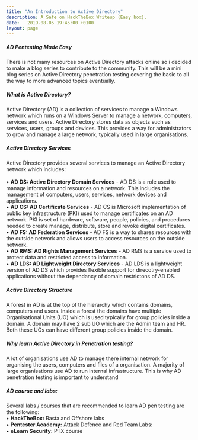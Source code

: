 ```yaml
---
title: "An Introduction to Active Directory"
description: A Safe on HackTheBox Writeup (Easy box).
date:   2019-08-05 19:45:00 +0100
layout: page
---
```

<h5>AD Pentesting Made Easy</h5>
There is not many resources on Active Directory attacks online so i decided to make a blog series to contribute to the community. This will be a mini blog series on Active Directory penetration testing covering the basic to all the way to more advanced topics eventually.

<h5>What is Active Directory?</h5>

Active Directory (AD) is a collection of services to manage a Windows network which runs on a Windows Server to manage a network, computers, services
and users. Active Directory stores data as objects such as services, users, groups and devices. This provides a way for administrators to grow and manage a large
network, typically used in large organisations.
<br>
<h5>Active Directory Services</h5>
Active Directory provides several services to manage an Active Directory network which includes:
<br><br>
• <b>AD DS: Active Directory Domain Services</b> - AD DS is a role used to manage information and resources on a network. This
includes the management of computers, users, services, network devices and applications.
<br>
• <b>AD CS: AD Certificate Services</b> - AD CS is Microsoft implementation of public key infrastructure (PKI) used to manage certificates
on an AD network. PKI is set of hardware, software, people, policies, and procedures needed to create manage, distribute, store and
revoke digital certificates.
<br>
• <b>AD FS: AD Federation Services</b> - AD FS is a way to shares resources with the outside network and allows users to
access resources on the outside network.
<br>
• <b>AD RMS: AD Rights Management Services</b> - AD RMS is a service used to protect data and restricted access to information.
<br>
• <b>AD LDS: AD Lightweight Directory Services</b> - AD LDS is a lightweight version of AD DS which provides flexible support for direcotry-enabled applications without the dependancy of domain restrictons of AD DS.
<br>
<h5>Active Directory Structure</H5>
A forest in AD is at the top of the hierarchy which contains domains, computers and users. Inside a forest the domains have
multiple Organisational Units (UO) which is used typically for group policies inside a domain. A domain may have 2 sub UO which are
the Admin team and HR. Both these UOs can have different group policies inside the domain.
<br>
<h5>Why learn Active Directory in Penetration testing?</h5>
A lot of organisations use AD to manage there internal network for organising the users, computers and files of a organisation. A majority
of large organisations use AD to run internal infrastructure. This is why AD penetration testing is important to understand
<br>
<h5>AD course and labs:</h5>
Several labs / courses that are recommended to learn AD pen testing are the following:<br>
• <b>HackTheBox:</b> Rasta and Offshore labs<br>
• <b>Pentester Academy:</b> Attack Defence and Red Team Labs:<br>
• <b>eLearn Security:</b> PTX course<br>
